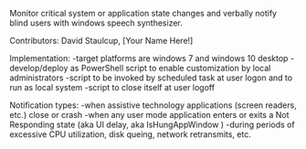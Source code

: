 Monitor critical system or application state changes and verbally notify blind users with windows speech synthesizer.

Contributors:
David Staulcup, [Your Name Here!]

Implementation:
-target platforms are windows 7 and windows 10 desktop
-develop/deploy as PowerShell script to enable customization by local administrators
-script to be invoked by scheduled task at user logon and to run as local system
-script to close itself at user logoff

Notification types:
-when assistive technology applications (screen readers, etc.) close or crash
-when any user mode application enters or exits a Not Responding state (aka UI delay, aka IsHungAppWindow ) 
-during periods of excessive CPU utilization, disk queing, network retransmits, etc.
